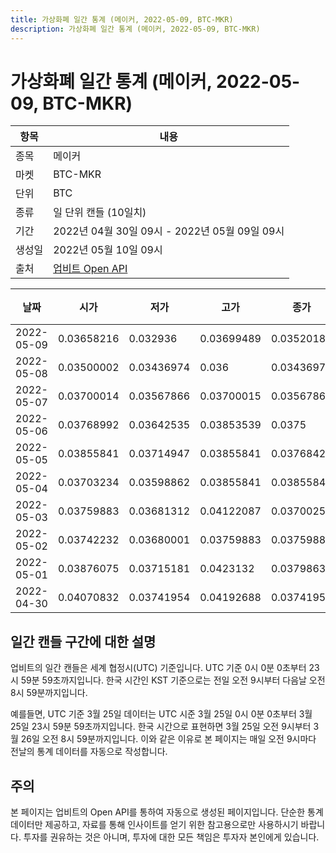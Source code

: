 ```yaml
---
title: 가상화폐 일간 통계 (메이커, 2022-05-09, BTC-MKR)
description: 가상화폐 일간 통계 (메이커, 2022-05-09, BTC-MKR)
---
```



가상화폐 일간 통계 (메이커, 2022-05-09, BTC-MKR)
===

|항목|내용|
|--|--|
|종목|메이커|
|마켓|BTC-MKR|
|단위|BTC|
|종류|일 단위 캔들 (10일치)|
|기간|2022년 04월 30일 09시 - 2022년 05월 09일 09시|
|생성일|2022년 05월 10일 09시|
|출처|[업비트 Open API](https://docs.upbit.com)|


|날짜|시가|저가|고가|종가|비고|
|--|--|--|--|--|--|
|2022-05-09|0.03658216|0.032936|0.03699489|0.03520184|    |
|2022-05-08|0.03500002|0.03436974|0.036|0.03436974|    |
|2022-05-07|0.03700014|0.03567866|0.03700015|0.03567866|    |
|2022-05-06|0.03768992|0.03642535|0.03853539|0.0375|    |
|2022-05-05|0.03855841|0.03714947|0.03855841|0.0376842|    |
|2022-05-04|0.03703234|0.03598862|0.03855841|0.03855841|    |
|2022-05-03|0.03759883|0.03681312|0.04122087|0.03700252|    |
|2022-05-02|0.03742232|0.03680001|0.03759883|0.03759883|    |
|2022-05-01|0.03876075|0.03715181|0.0423132|0.03798632|    |
|2022-04-30|0.04070832|0.03741954|0.04192688|0.03741954|    |


일간 캔들 구간에 대한 설명
---


업비트의 일간 캔들은 세계 협정시(UTC) 기준입니다. 
UTC 기준 0시 0분 0초부터 23시 59분 59초까지입니다. 
한국 시간인 KST 기준으로는 전일 오전 9시부터 다음날 오전 8시 59분까지입니다. 


예를들면, UTC 기준 3월 25일 데이터는 UTC 시준 3월 25일 0시 0분 0초부터 3월 25일 23시 59분 59초까지입니다. 
한국 시간으로 표현하면 3월 25일 오전 9시부터 3월 26일 오전 8시 59분까지입니다. 
이와 같은 이유로 본 페이지는 매일 오전 9시마다 전날의 통계 데이터를 자동으로 작성합니다. 


주의
---


본 페이지는 업비트의 Open API를 통하여 자동으로 생성된 페이지입니다. 
단순한 통계 데이터만 제공하고, 자료를 통해 인사이트를 얻기 위한 참고용으로만 사용하시기 바랍니다. 
투자를 권유하는 것은 아니며, 투자에 대한 모든 책임은 투자자 본인에게 있습니다. 
